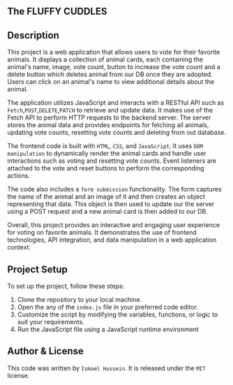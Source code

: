 ## The FLUFFY CUDDLES

## Description

This project is a web application that allows users to vote for their favorite animals. It displays a collection of animal cards, each containing the animal's name, image, vote count, button to increase the vote count and a delete button which deletes animal from our DB once they are adopted. Users can click on an animal's name to view additional details about the animal.

The application utilizes JavaScript and interacts with a RESTful API such as `Fetch`,`POST`,`DELETE`,`PATCH` to retrieve and update data. It makes use of the Fetch API to perform HTTP requests to the backend server. The server stores the animal data and provides endpoints for fetching all animals, updating vote counts, resetting vote counts and deleting from out database.

The frontend code is built with `HTML`, `CSS`, and `JavaScript`. It uses `DOM manipulation` to dynamically render the animal cards and handle user interactions such as voting and resetting vote counts. Event listeners are attached to the vote and reset buttons to perform the corresponding actions.

The code also includes a `form submission` functionality. The form captures the name of the animal and an image of it and then creates an object representing that data. This object is then used to update our the server using a POST request and a new animal card is then added to our DB.

Overall, this project provides an interactive and engaging user experience for voting on favorite animals. It demonstrates the use of frontend technologies, API integration, and data manipulation in a web application context.

## Project Setup

To set up the project, follow these steps:

1. Clone the repository to your local machine.
2. Open the any of the `index.js` file in your preferred code editor.
3. Customize the script by modifying the variables, functions, or logic to suit your requirements.
4. Run the JavaScript file using a JavaScript runtime environment

## Author & License

This code was written by `Ismael Hussein`. It is released under the `MIT` license.
